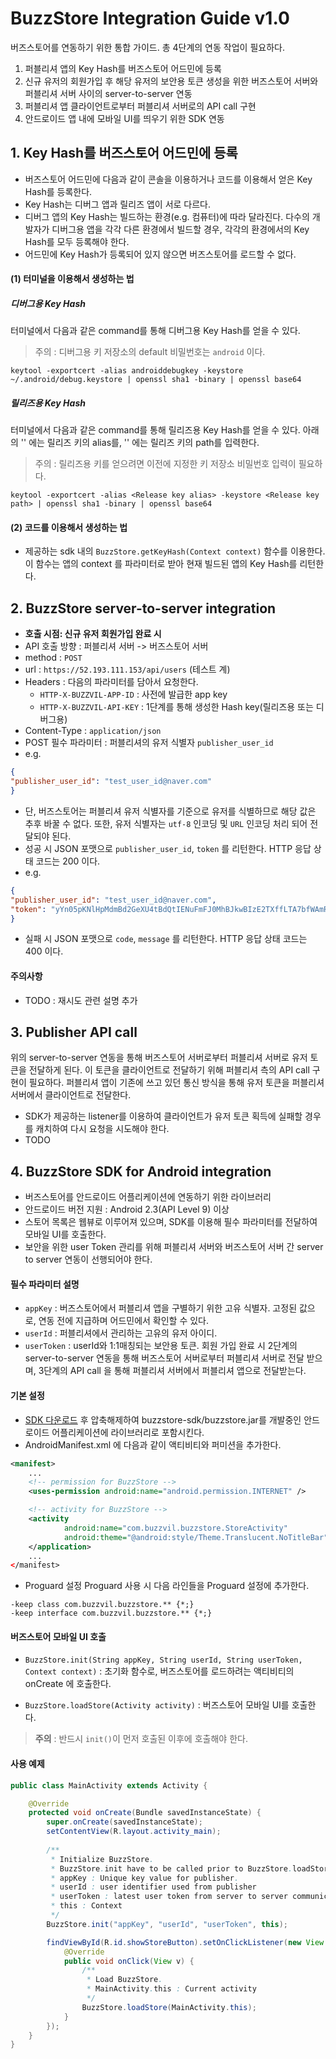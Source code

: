 # BuzzStore Integration Guide v1.0

버즈스토어를 연동하기 위한 통합 가이드.
총 4단계의 연동 작업이 필요하다.

1. 퍼블리셔 앱의 Key Hash를 버즈스토어 어드민에 등록
2. 신규 유저의 회원가입 후 해당 유저의 보안용 토큰 생성을 위한 버즈스토어 서버와 퍼블리셔 서버 사이의 server-to-server 연동
3. 퍼블리셔 앱 클라이언트로부터 퍼블리셔 서버로의 API call 구현
4. 안드로이드 앱 내에 모바일 UI를 띄우기 위한 SDK 연동

## 1. Key Hash를 버즈스토어 어드민에 등록

- 버즈스토어 어드민에 다음과 같이 콘솔을 이용하거나 코드를 이용해서 얻은 Key Hash를 등록한다. 
- Key Hash는 디버그 앱과 릴리즈 앱이 서로 다르다.
- 디버그 앱의 Key Hash는 빌드하는 환경(e.g. 컴퓨터)에 따라 달라진다. 다수의 개발자가 디버그용 앱을 각각 다른 환경에서 빌드할 경우, 각각의 환경에서의 Key Hash를 모두 등록해야 한다.
- 어드민에 Key Hash가 등록되어 있지 않으면 버즈스토어를 로드할 수 없다.

#### (1) 터미널을 이용해서 생성하는 법
##### 디버그용 Key Hash
터미널에서 다음과 같은 command를 통해 디버그용 Key Hash를 얻을 수 있다.
> 주의 : 디버그용 키 저장소의 default 비밀번호는 `android` 이다.

```
keytool -exportcert -alias androiddebugkey -keystore ~/.android/debug.keystore | openssl sha1 -binary | openssl base64
```

##### 릴리즈용 Key Hash
터미널에서 다음과 같은 command를 통해 릴리즈용 Key Hash를 얻을 수 있다. 아래의 '<Release key alias>' 에는 릴리즈 키의 alias를, '<Release key path>' 에는 릴리즈 키의 path를 입력한다.
> 주의 : 릴리즈용 키를 얻으려면 이전에 지정한 키 저장소 비밀번호 입력이 필요하다.

```
keytool -exportcert -alias <Release key alias> -keystore <Release key path> | openssl sha1 -binary | openssl base64
```

#### (2) 코드를 이용해서 생성하는 법
- 제공하는 sdk 내의 `BuzzStore.getKeyHash(Context context)` 함수를 이용한다. 이 함수는 앱의 context 를 파라미터로 받아 현재 빌드된 앱의 Key Hash를 리턴한다.

## 2. BuzzStore server-to-server integration

- **호출 시점:  신규 유저 회원가입 완료 시**
- API 호출 방향 : 퍼블리셔 서버 -> 버즈스토어 서버
- method : `POST`
- url : `https://52.193.111.153/api/users` (테스트 계)
- Headers : 다음의 파라미터를 담아서 요청한다.
    - `HTTP-X-BUZZVIL-APP-ID` : 사전에 발급한 app key
    - `HTTP-X-BUZZVIL-API-KEY` : 1단계를 통해 생성한 Hash key(릴리즈용 또는 디버그용)
- Content-Type : `application/json`
- POST 필수 파라미터 : 퍼블리셔의 유저 식별자 `publisher_user_id`
- e.g.
```JSON
{
"publisher_user_id": "test_user_id@naver.com"
}
```
- 단, 버즈스토어는 퍼블리셔 유저 식별자를 기준으로 유저를 식별하므로 해당 값은 추후 바꿀 수 없다. 또한, 유저 식별자는 `utf-8` 인코딩 및 `URL` 인코딩 처리 되어 전달되야 된다.
- 성공 시 JSON 포맷으로 `publisher_user_id`, `token` 를 리턴한다. HTTP 응답 상태 코드는 200 이다. 
- e.g.
```JSON
{
"publisher_user_id": "test_user_id@naver.com", 
"token": "yYn05pKNlHpMdmBd2GeXU4tBdQtIENuFmFJ0MhBJkwBIzE2TXffLTA7bfWAmRSOc"
}
```
- 실패 시 JSON 포맷으로 `code`, `message` 를 리턴한다. HTTP 응답 상태 코드는 400 이다.

#### 주의사항 
- TODO : 재시도 관련 설명 추가

## 3. Publisher API call

위의 server-to-server 연동을 통해 버즈스토어 서버로부터 퍼블리셔 서버로 유저 토큰을 전달하게 된다. 이 토큰을 클라이언트로 전달하기 위해 퍼블리셔 측의 API call 구현이 필요하다. 퍼블리셔 앱이 기존에 쓰고 있던 통신 방식을 통해 유저 토큰을 퍼블리셔 서버에서 클라이언트로 전달한다.
- SDK가 제공하는 listener를 이용하여 클라이언트가 유저 토큰 획득에 실패할 경우를 캐치하여 다시 요청을 시도해야 한다.
- TODO

## 4. BuzzStore SDK for Android integration

- 버즈스토어를 안드로이드 어플리케이션에 연동하기 위한 라이브러리
- 안드로이드 버전 지원 : Android 2.3(API Level 9) 이상
- 스토어 목록은 웹뷰로 이루어져 있으며, SDK를 이용해 필수 파라미터를 전달하여 모바일 UI를 호출한다.
- 보안을 위한 user Token 관리를 위해 퍼블리셔 서버와 버즈스토어 서버 간 server to server 연동이 선행되어야 한다.

#### 필수 파라미터 설명
- `appKey` : 버즈스토어에서 퍼블리셔 앱을 구별하기 위한 고유 식별자. 고정된 값으로, 연동 전에 지급하며 어드민에서 확인할 수 있다.
- `userId` : 퍼블리셔에서 관리하는 고유의 유저 아이디.
- `userToken` : userId와 1:1매칭되는 보안용 토큰. 회원 가입 완료 시 2단계의 server-to-server 연동을 통해 버즈스토어 서버로부터 퍼블리셔 서버로 전달 받으며, 3단계의 API call 을 통해 퍼블리셔 서버에서 퍼블리셔 앱으로 전달받는다.

#### 기본 설정

- [SDK 다운로드](https://github.com/Buzzvil/buzzstore-sdk-publisher/archive/master.zip) 후 압축해제하여 buzzstore-sdk/buzzstore.jar를 개발중인 안드로이드 어플리케이션에 라이브러리로 포함시킨다.
- AndroidManifest.xml 에 다음과 같이 액티비티와 퍼미션을 추가한다.

```Xml
<manifest>
    ...
    <!-- permission for BuzzStore -->
    <uses-permission android:name="android.permission.INTERNET" />

    <!-- activity for BuzzStore -->
    <activity
            android:name="com.buzzvil.buzzstore.StoreActivity"
            android:theme="@android:style/Theme.Translucent.NoTitleBar" />
    </application>
    ...
</manifest>
```

- Proguard 설정
Proguard 사용 시 다음 라인들을 Proguard 설정에 추가한다.

```
-keep class com.buzzvil.buzzstore.** {*;}
-keep interface com.buzzvil.buzzstore.** {*;}
```

#### 버즈스토어 모바일 UI 호출
- `BuzzStore.init(String appKey, String userId, String userToken, Context context)` : 초기화 함수로, 버즈스토어를 로드하려는 액티비티의 onCreate 에 호출한다.

- `BuzzStore.loadStore(Activity activity)` : 버즈스토어 모바일 UI를 호출한다.
> **주의** : 반드시 `init()`이 먼저 호출된 이후에 호출해야 한다.

#### 사용 예제
```Java
public class MainActivity extends Activity {

    @Override
    protected void onCreate(Bundle savedInstanceState) {
        super.onCreate(savedInstanceState);
        setContentView(R.layout.activity_main);
        
        /**
         * Initialize BuzzStore.
         * BuzzStore.init have to be called prior to BuzzStore.loadStore
         * appKey : Unique key value for publisher.
         * userId : user identifier used from publisher
         * userToken : latest user token from server to server communication
         * this : Context
         */
        BuzzStore.init("appKey", "userId", "userToken", this);

        findViewById(R.id.showStoreButton).setOnClickListener(new View.OnClickListener() {
            @Override
            public void onClick(View v) {
                /**
                 * Load BuzzStore.
                 * MainActivity.this : Current activity
                 */
                BuzzStore.loadStore(MainActivity.this);
            }
        });
    }
}
```


